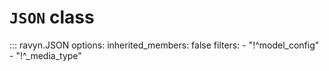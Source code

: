 # **`JSON`** class

::: ravyn.JSON
    options:
        inherited_members: false
        filters:
        - "!^model_config"
        - "!^_media_type"
